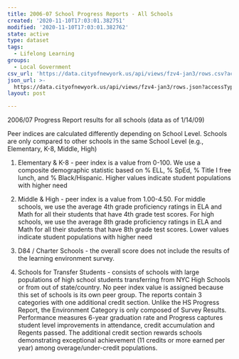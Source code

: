 ```yaml
---
title: 2006-07 School Progress Reports - All Schools
created: '2020-11-10T17:03:01.382751'
modified: '2020-11-10T17:03:01.382762'
state: active
type: dataset
tags:
  - Lifelong Learning
groups:
  - Local Government
csv_url: 'https://data.cityofnewyork.us/api/views/fzv4-jan3/rows.csv?accessType=DOWNLOAD'
json_url: >-
  https://data.cityofnewyork.us/api/views/fzv4-jan3/rows.json?accessType=DOWNLOAD
layout: post

---
```

2006/07 Progress Report results for all schools (data as of 1/14/09)

Peer indices are calculated differently depending on School Level.  Schools are only compared to other schools in the same School Level (e.g., Elementary, K-8, Middle, High)

1) Elementary & K-8 - peer index is a value from 0-100.  We use a composite demographic statistic based on % ELL, % SpEd, % Title I free lunch, and % Black/Hispanic.  Higher values indicate student populations with higher need

2) Middle & High - peer index is a value from 1.00-4.50.  For middle schools, we use the average 4th grade proficiency ratings in ELA and Math for all their students that have 4th grade test scores.  For high schools, we use the average 8th grade proficiency ratings in ELA and Math for all their students that have 8th grade test scores.  Lower values indicate student populations with higher need

3) D84 / Charter Schools - the overall score does not include the results of the learning environment survey. 

4) Schools for Transfer Students - consists of schools with large populations of high school students transferring from NYC High Schools or from out of state/country.  No peer index value is assigned because this set of schools is its own peer group. The reports contain 3 categories with one additional credit section.  Unlike the HS Progress Report, the Environment Category is only composed of Survey Results.  Performance measures 6-year graduation rate and Progress captures student level improvements in attendance, credit accumulation and Regents passed.  The additional credit section rewards schools demonstrating exceptional achievement (11 credits or more earned per year) among overage/under-credit populations.
